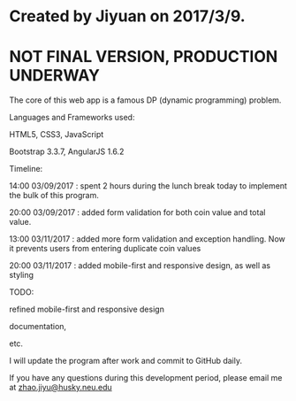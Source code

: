# Created by Jiyuan on 2017/3/9.
# NOT FINAL VERSION, PRODUCTION UNDERWAY

The core of this web app is a famous DP (dynamic programming) problem.

Languages and Frameworks used:

HTML5, CSS3, JavaScript

Bootstrap 3.3.7, AngularJS 1.6.2

Timeline:

14:00 03/09/2017 : spent 2 hours during the lunch break today to implement the bulk of this program.

20:00 03/09/2017 : added form validation for both coin value and total value.

13:00 03/11/2017 : added more form validation and exception handling. Now it prevents users from entering duplicate coin values

20:00 03/11/2017 : added mobile-first and responsive design, as well as styling

TODO:

refined mobile-first and responsive design

documentation,

etc.

I will update the program after work and commit to GitHub daily.

If you have any questions during this development period, please email me at zhao.jiyu@husky.neu.edu
